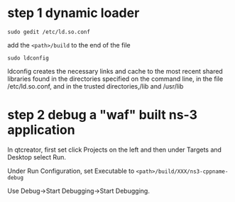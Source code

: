 # step 1 dynamic loader
`sudo gedit /etc/ld.so.conf`

add the `<path>/build` to the end of the file
  
`sudo ldconfig`

ldconfig creates the necessary links and cache to the most recent shared libraries found in the directories specified on the command line, in the file /etc/ld.so.conf, and in the trusted directories,/lib and /usr/lib

# step 2 debug  a "waf" built ns-3 application
In qtcreator, first set click Projects on the left and then under Targets and Desktop select Run. 

Under Run Configuration, set Executable to `<path>/build/XXX/ns3-cppname-debug`

Use Debug->Start Debugging->Start Debugging.


